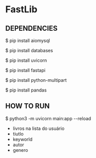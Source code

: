 # FastLib

<h2>DEPENDENCIES</h2>
 <p> $ pip install aiomysql </p>
 <p> $ pip install databases </p>
 <p> $ pip install uvicorn </p>
 <p> $ pip install fastapi </p>
 <p> $ pip install python-multipart </p>
 <p> $ pip install pandas </p>

<h2>HOW TO RUN </h2>
 <p> $ python3 -m uvicorn main:app --reload </p>


 - livros na lista do usuário
- tiutlo
- keyworld
- autor
- genero